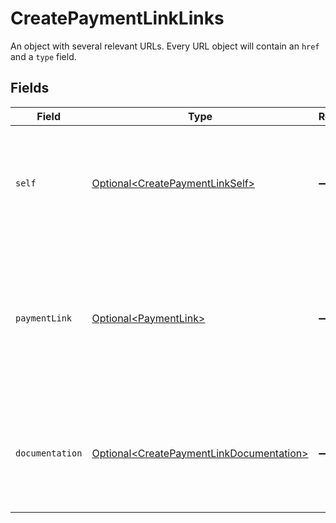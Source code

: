 # CreatePaymentLinkLinks

An object with several relevant URLs. Every URL object will contain an `href` and a `type` field.


## Fields

| Field                                                                                                      | Type                                                                                                       | Required                                                                                                   | Description                                                                                                |
| ---------------------------------------------------------------------------------------------------------- | ---------------------------------------------------------------------------------------------------------- | ---------------------------------------------------------------------------------------------------------- | ---------------------------------------------------------------------------------------------------------- |
| `self`                                                                                                     | [Optional\<CreatePaymentLinkSelf>](../../models/operations/CreatePaymentLinkSelf.md)                       | :heavy_minus_sign:                                                                                         | In v2 endpoints, URLs are commonly represented as objects with an `href` and `type` field.                 |
| `paymentLink`                                                                                              | [Optional\<PaymentLink>](../../models/operations/PaymentLink.md)                                           | :heavy_minus_sign:                                                                                         | The URL your customer should visit to make the payment. This is where you should redirect the customer to. |
| `documentation`                                                                                            | [Optional\<CreatePaymentLinkDocumentation>](../../models/operations/CreatePaymentLinkDocumentation.md)     | :heavy_minus_sign:                                                                                         | In v2 endpoints, URLs are commonly represented as objects with an `href` and `type` field.                 |